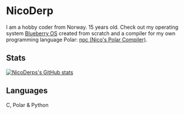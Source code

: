 
# NicoDerp

I am a hobby coder from Norway. 15 years old.
Check out my operating system [Blueberry OS](https://github.com/NicoDerp/BlueberryOS) created from scratch and a compiler for my own programming language Polar: [npc (Nico's Polar Compiler)](https://github.com/NicoDerp/npc).

## Stats

[![NicoDerps's GitHub stats](https://github-readme-stats.vercel.app/api?username=NicoDerp)](https://github.com/anuraghazra/github-readme-stats)

## Languages

C, Polar & Python

